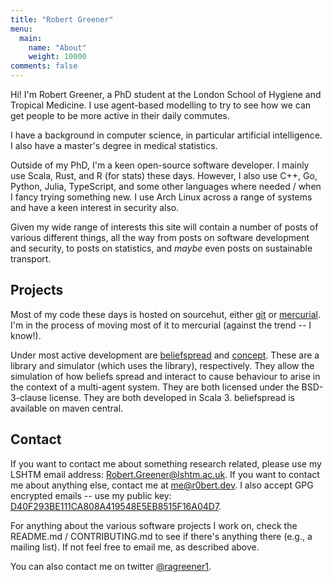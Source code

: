 ```yaml
---
title: "Robert Greener"
menu:
  main:
    name: "About"
    weight: 10000
comments: false
---
```


Hi!
I'm Robert Greener, a PhD student at the London School of Hygiene and Tropical Medicine.
I use agent-based modelling to try to see how we can get people to be more active in their daily commutes.

I have a background in computer science, in particular artificial intelligence.
I also have a master's degree in medical statistics.

Outside of my PhD, I'm a keen open-source software developer.
I mainly use Scala, Rust, and R (for stats) these days.
However, I also use C++, Go, Python, Julia, TypeScript, and some other languages where needed / when I fancy trying something new.
I use Arch Linux across a range of systems and have a keen interest in security also.

Given my wide range of interests this site will contain a number of posts of various different things, all the way from posts on software development and security, to posts on statistics, and *maybe* even posts on sustainable transport.

## Projects

Most of my code these days is hosted on sourcehut, either [git](https://git.sr.ht/~ragreener1) or [mercurial](https://hg.sr.ht/~ragreener1).
I'm in the process of moving most of it to mercurial (against the trend -- I know!).

Under most active development are [beliefspread](https://hg.sr.ht/~ragreener1/beliefspread) and [concept](https://hg.sr.ht/~ragreener1/concept).
These are a library and simulator (which uses the library), respectively.
They allow the simulation of how beliefs spread and interact to cause behaviour to arise in the context of a multi-agent system.
They are both licensed under the BSD-3-clause license.
They are both developed in Scala 3.
beliefspread is available on maven central.

## Contact

If you want to contact me about something research related, please use my LSHTM email address: [Robert.Greener@lshtm.ac.uk](mailto:Robert.Greener@lshtm.ac.uk).
If you want to contact me about anything else, contact me at [me@r0bert.dev](mailto:me@r0bert.dev).
I also accept GPG encrypted emails -- use my public key: [D40F293BE111CA808A419548E5EB8515F16A04D7](/gpg.asc).

For anything about the various software projects I work on, check the README.md / CONTRIBUTING.md to see if there's anything there (e.g., a mailing list).
If not feel free to email me, as described above.

You can also contact me on twitter [@ragreener1](https://twitter.com/ragreener1).

